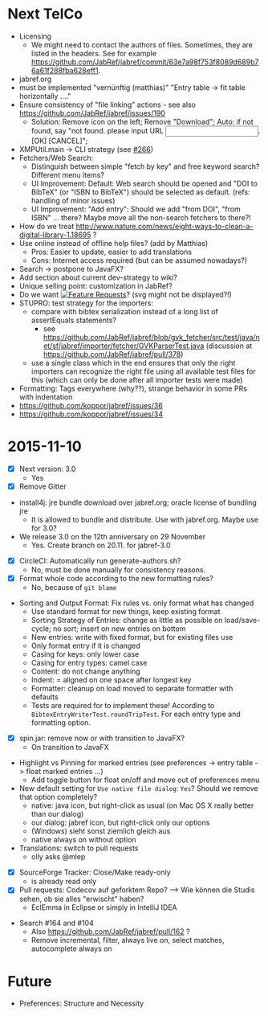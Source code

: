 # Next TelCo
- Licensing
  - We might need to contact the authors of files. Sometimes, they are listed in the headers. See for example https://github.com/JabRef/jabref/commit/63e7a98f753f8089d689b76a61f288fba628eff1.
- jabref.org
- must be implemented "vernünftig (matthias)" "Entry table -> fit table horizontally ...."
- Ensure consistency of "file linking" actions - see also https://github.com/JabRef/jabref/issues/190
  - Solution: Remove icon on the left; Remove "Download"; Auto: if not found, say "not found. please input URL <input field>. [OK] [CANCEL]"; 
- XMPUtil.main -> CLI strategy (see [#266](https://github.com/JabRef/jabref/pull/266))
- Fetchers/Web Search:
  - Distinguish between simple "fetch by key" and free keyword search? Different menu items?
  - UI Improvement: Default: Web search should be opened and "DOI to BibTeX" (or "ISBN to BibTeX") should be selected as default. (refs: handling of minor issues)
  - UI Improvement: "Add entry": Should we add "from DOI", "from ISBN" ... there? Maybe move all the non-search fetchers to there?!
- How do we treat http://www.nature.com/news/eight-ways-to-clean-a-digital-library-1.18695 ?
- Use online instead of offline help files? (add by Matthias)
  - Pros: Easier to update, easier to add translations
  - Cons: Internet access required (but can be assumed nowadays?)
- Search -> postpone to JavaFX?
- Add section about current dev-strategy to wiki?
- Unique selling point: customization in JabRef?
- Do we want [![Feature Requests](http://feathub.com/JabRef/jabref?format=svg)](http://feathub.com/JabRef/jabref)? (svg might not be displayed?!)
- STUPRO: test strategy for the importers: 
  - compare with bibtex serialization instead of a long list of assertEquals statements?
    - see https://github.com/JabRef/jabref/blob/gvk_fetcher/src/test/java/net/sf/jabref/importer/fetcher/GVKParserTest.java (discussion at https://github.com/JabRef/jabref/pull/378)
  - use a single class which in the end ensures that only the right importers can recognize the right file using all available test files for this (which can only be done after all importer tests were made)
- Formatting: Tags everywhere (why??), strange behavior in some PRs with indentation
- https://github.com/koppor/jabref/issues/36
- https://github.com/koppor/jabref/issues/34

# 2015-11-10
- [x] Next version: 3.0
  - Yes
- [x] Remove Gitter
- install4j: jre bundle download over jabref.org; oracle license of bundling jre
  - It is allowed to bundle and distribute. Use with jabref.org. Maybe use for 3.0?
- We release 3.0 on the 12th anniversary on 29 November
  - Yes. Create branch on 20.11. for jabref-3.0
- [x] CircleCI: Automatically run generate-authors.sh? 
  - No, must be done manually for consistency reasons.
- [x] Format whole code according to the new formatting rules? 
  - No, because of `git blame`
- Sorting and Output Format: Fix rules vs. only format what has changed
  - Use standard format for new things, keep existing format
  - Sorting Strategy of Entries: change as little as possible on load/save-cycle; no sort; insert on new entries on bottom
  - New entries: write with fixed format, but for existing files use
  - Only format entry if it is changed
  - Casing for keys: only lower case
  - Casing for entry types: camel case
  - Content: do not change anything
  - Indent: = aligned on one space after longest key
  - Formatter: cleanup on load moved to separate formatter with defaults
  - Tests are required for to implement these! According to `BibtexEntryWriterTest.roundTripTest`. For each entry type and formatting option.
- [x] spin.jar: remove now or with transition to JavaFX?
  - On transition to JavaFX
- Highlight vs Pinning for marked entries (see preferences -> entry table -> float marked entries ...)
  - Add toggle button for float on/off and move out of preferences menu
- New default setting for `Use native file dialog`: `Yes`? Should we remove that option completely?
  - native: java icon, but right-click as usual (on Mac OS X really better than our dialog)
  - our dialog: jabref icon, but right-click only our options
  - (Windows) sieht sonst ziemlich gleich aus
  - native always on without option
- Translations: switch to pull requests
  - olly asks @mlep
- [x] SourceForge Tracker: Close/Make ready-only
  - is already read only
- [x] Pull requests: Codecov auf geforktem Repo? --> Wie können die Studis sehen, ob sie alles "erwischt" haben?
  - EclEmma in Eclipse or simply in IntelliJ IDEA
- Search #164 and #104
  - Also https://github.com/JabRef/jabref/pull/162 ?
  - Remove incremental, filter, always live on, select matches, autocomplete always on

# Future
- Preferences: Structure and Necessity
